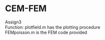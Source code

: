 # CEM-FEM
Assign3  \
Function: plotfield.m has the plotting procedure \
FEMpoisson.m is the FEM code provided
